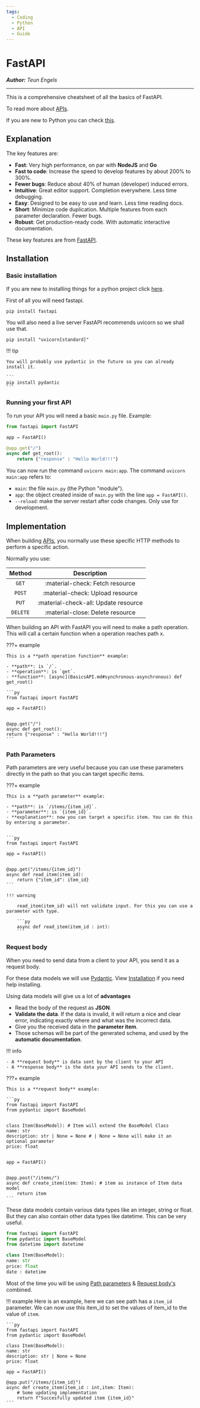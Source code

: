 ```yaml
---
tags:
  - Coding
  - Python
  - API
  - Guide
---
```


# **FastAPI**

_**Author:** Teun Engels_

---

This is a comprehensive cheatsheet of all the basics of FastAPI.

To read more about [APIs](BasicsAPI.md).

If you are new to Python you can check [this](Python.md).

## **Explanation**

The key features are:

- **Fast**: Very high performance, on par with **NodeJS** and **Go**
- **Fast to code**: Increase the speed to develop features by about 200% to 300%.
- **Fewer bugs**: Reduce about 40% of human (developer) induced errors.
- **Intuitive**: Great editor support. Completion everywhere. Less time debugging.
- **Easy**: Designed to be easy to use and learn. Less time reading docs.
- **Short**: Minimize code duplication. Multiple features from each parameter declaration. Fewer bugs.
- **Robust**: Get production-ready code. With automatic interactive documentation.

These key features are from [FastAPI](https://fastapi.tiangolo.com/).

## **Installation**

### **Basic installation**

If you are new to installing things for a python project click [here](PyInstalling.md).

First of all you will need fastapi.

```
pip install fastapi
```

You will also need a live server FastAPI recommends uvicorn so we shall use that.

```
pip install "uvicorn[standard]"
```

!!! tip

    You will probably use pydantic in the future so you can already install it.

    ```
    pip install pydantic
    ```

### **Running your first API**

To run your API you will need a basic `main.py` file. Example:

```py
from fastapi import FastAPI

app = FastAPI()

@app.get("/")
async def get_root():
	return {"response" : "Hello World!!!"}
```

You can now run the command `uvicorn main:app`. The command `uvicorn main:app` refers to:

- `main`: the file `main.py` (the Python "module").
- `app`: the object created inside of `main.py` with the line `app = FastAPI()`.
- `--reload`: make the server restart after code changes. Only use for development.

## **Implementation**

When building [APIs](BasicsAPI.md#api-basics), you normally use these specific HTTP methods to perform a specific action.

Normally you use:

|  Method  |             Description              |
| :------: | :----------------------------------: |
|  `GET`   |   :material-check: Fetch resource    |
|  `POST`  |   :material-check: Upload resource   |
|  `PUT`   | :material-check-all: Update resource |
| `DELETE` |   :material-close: Delete resource   |

When building an API with FastAPI you will need to make a path operation. This will call a certain function when a operation reaches path x.

???+ example

    This is a **path operation function** example:

    - **path**: is `/`.
    - **operation**: is `get`.
    - **function**: [async](BasicsAPI.md#synchronous-asynchronous) def get_root()

    ```py
    from fastapi import FastAPI

    app = FastAPI()


    @app.get("/")
    async def get_root():
    return {"response" : "Hello World!!!"}
    ```

### **Path Parameters**

Path parameters are very useful because you can use these parameters directly in the path so that you can target specific items.

???+ example

    This is a **path parameter** example:

    - **path**: is `/items/{item_id}`.
    - **parameter**: is `{item_id}`.
    - **explanation**: now you can target a specific item. You can do this by entering a parameter.


    ```py
    from fastapi import FastAPI

    app = FastAPI()


    @app.get("/items/{item_id}")
    async def read_item(item_id):
        return {"item_id": item_id}
    ```

    !!! warning

        read_item(item_id) will not validate input. For this you can use a parameter with type.

        ```py
        async def read_item(item_id : int):
        ```

### **Request body**

When you need to send data from a client to your API, you send it as a request body.

For these data models we will use [Pydantic](https://pydantic-docs.helpmanual.io/). View [Installation](#installation) if you need help installing.

Using data models will give us a lot of **advantages**

- Read the body of the request as **JSON**.
- **Validate the data**. If the data is invalid, it will return a nice and clear error, indicating exactly where and what was the incorrect data.
- Give you the received data in the **parameter item**.
- Those schemas will be part of the generated schema, and used by the **automatic documentation**.

!!! info

    - A **request body** is data sent by the client to your API
    - A **response body** is the data your API sends to the client.

???+ example

    This is a **request body** example:

    ```py
    from fastapi import FastAPI
    from pydantic import BaseModel


    class Item(BaseModel): # Item will extend the BaseModel Class
    name: str
    description: str | None = None # | None = None will make it an optional parameter
    price: float


    app = FastAPI()


    @app.post("/items/")
    async def create_item(item: Item): # item as instance of Item data model
        return item
    ```

These data models contain various data types like an integer, string or float. But they can also contain other data types like datetime. This can be very useful.

```py
from fastapi import FastAPI
from pydantic import BaseModel
from datetime import datetime

class Item(BaseModel):
name: str
price: float
date : datetime

```

Most of the time you will be using [Path parameters](#path-parameters) & [Request body's](#request-body) combined.

!!! example Here is an example, here we can see path has a `item_id` parameter. We can now use this item_id to set the values of item_id to the value of `item`.

    ```py
    from fastapi import FastAPI
    from pydantic import BaseModel

    class Item(BaseModel):
    name: str
    description: str | None = None
    price: float

    app = FastAPI()

    @app.put("/items/{item_id}")
    async def create_item(item_id : int,item: Item):
        # Some updating implementation
        return f"Succesfully updated item {item_id}"
    ```
